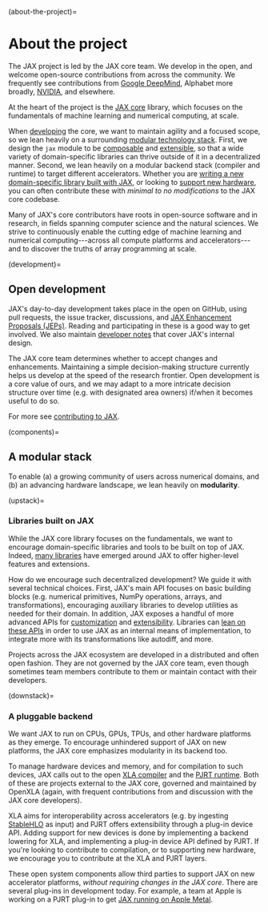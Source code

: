 (about-the-project)=

# About the project

The JAX project is led by the JAX core team. We develop in the open,
and welcome open-source contributions from across the community. We
frequently see contributions from [Google
DeepMind](https://deepmind.google/), Alphabet more broadly,
[NVIDIA](https://docs.nvidia.com/deeplearning/frameworks/jax-release-notes/overview.html),
and elsewhere.

At the heart of the project is the [JAX
core](http://github.com/google/jax) library, which focuses on the
fundamentals of machine learning and numerical computing, at scale.

When [developing](#development) the core, we want to maintain agility
and a focused scope, so we lean heavily on a surrounding [modular
technology stack](#components). First, we design the `jax` module
to be
[composable](https://github.com/jax-ml/jax?tab=readme-ov-file#transformations)
and
[extensible](https://jax.readthedocs.io/en/latest/jax.extend.html), so
that a wide variety of domain-specific libraries can thrive outside of
it in a decentralized manner. Second, we lean heavily on a modular
backend stack (compiler and runtime) to target different
accelerators. Whether you are [writing a new domain-specific library
built with JAX](#upstack), or looking to [support
new hardware](#downstack), you can often
contribute these with *minimal to no modifications* to the JAX core
codebase.

Many of JAX's core contributors have roots in open-source software and
in research, in fields spanning computer science and the natural
sciences. We strive to continuously enable the cutting edge of machine
learning and numerical computing---across all compute platforms and
accelerators---and to discover the truths of array programming at
scale.

(development)=
## Open development

JAX's day-to-day development takes place in the open on GitHub, using
pull requests, the issue tracker, discussions, and [JAX Enhancement
Proposals
(JEPs)](https://jax.readthedocs.io/en/latest/jep/index.html). Reading
and participating in these is a good way to get involved. We also
maintain [developer
notes](https://jax.readthedocs.io/en/latest/contributor_guide.html)
that cover JAX's internal design.

The JAX core team determines whether to accept changes and
enhancements. Maintaining a simple decision-making structure currently
helps us develop at the speed of the research frontier. Open
development is a core value of ours, and we may adapt to a more
intricate decision structure over time (e.g. with designated area
owners) if/when it becomes useful to do so.

For more see [contributing to
JAX](https://jax.readthedocs.io/en/latest/contributing.html).

(components)=
## A modular stack

To enable (a) a growing community of users across numerical domains,
and (b) an advancing hardware landscape, we lean heavily on
**modularity**.

(upstack)=
### Libraries built on JAX

While the JAX core library focuses on the fundamentals, we want to
encourage domain-specific libraries and tools to be built on top of
JAX. Indeed, [many
libraries](https://jax.readthedocs.io/en/latest/#ecosystem) have
emerged around JAX to offer higher-level features and extensions.

How do we encourage such decentralized development? We guide it with
several technical choices. First, JAX's main API focuses on basic
building blocks (e.g. numerical primitives, NumPy operations, arrays,
and transformations), encouraging auxiliary libraries to develop
utilities as needed for their domain. In addition, JAX exposes a
handful of more advanced APIs for
[customization](https://jax.readthedocs.io/en/latest/notebooks/Custom_derivative_rules_for_Python_code.html)
and
[extensibility](https://jax.readthedocs.io/en/latest/jax.extend.html). Libraries
can [lean on these
APIs](https://jax.readthedocs.io/en/latest/building_on_jax.html) in
order to use JAX as an internal means of implementation, to integrate
more with its transformations like autodiff, and more.

Projects across the JAX ecosystem are developed in a distributed and
often open fashion. They are not governed by the JAX core team, even
though sometimes team members contribute to them or maintain contact
with their developers.

(downstack)=
### A pluggable backend

We want JAX to run on CPUs, GPUs, TPUs, and other hardware platforms
as they emerge. To encourage unhindered support of JAX on new
platforms, the JAX core emphasizes modularity in its backend too.

To manage hardware devices and memory, and for compilation to such
devices, JAX calls out to the open [XLA
compiler](https://openxla.org/) and the [PJRT
runtime](https://github.com/openxla/xla/tree/main/xla/pjrt/c#pjrt---uniform-device-api). Both
of these are projects external to the JAX core, governed and
maintained by OpenXLA (again, with frequent contributions from and
discussion with the JAX core developers).

XLA aims for interoperability across accelerators (e.g. by ingesting
[StableHLO](https://openxla.org/stablehlo) as input) and PJRT offers
extensibility through a plug-in device API. Adding support for new
devices is done by implementing a backend lowering for XLA, and
implementing a plug-in device API defined by PJRT. If you're looking
to contribute to compilation, or to supporting new hardware, we
encourage you to contribute at the XLA and PJRT layers.

These open system components allow third parties to support JAX on new
accelerator platforms, *without requiring changes in the JAX
core*. There are several plug-ins in development today. For example, a
team at Apple is working on a PJRT plug-in to get [JAX running on
Apple Metal](https://developer.apple.com/metal/jax/).
